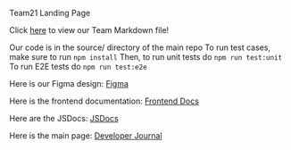 Team21 Landing Page

Click [here](admin/team.md) to view our Team Markdown file!

Our code is in the source/ directory of the main repo
To run test cases, make sure to run `npm install`
Then, to run unit tests do `npm run test:unit `
To run E2E tests do `npm run test:e2e`

Here is our Figma design:
[Figma](https://www.figma.com/design/3ybl8umEXMn2vWqsEdVuJR/CSE110-group21-devJournal?node-id=0%3A1&t=z6ZfZXsZYFY6hHAR-1)

Here is the frontend documentation:
[Frontend Docs](docs/frontend-documentation.md)

Here are the JSDocs:
[JSDocs](https://cse110-sp24-group21.github.io/cse110-sp24-group21/docs/)

Here is the main page:
[Developer Journal](https://cse110-sp24-group21.github.io/cse110-sp24-group21/)
